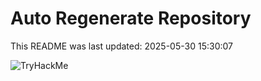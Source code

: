 # Auto Regenerate Repository

This README was last updated: 2025-05-30 15:30:07

 ![TryHackMe](https://tryhackme.com/badge/533634)